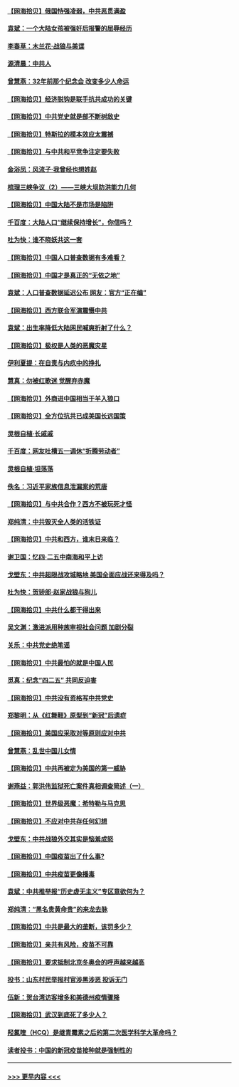 #### [【网海拾贝】俄国恃强凌弱，中共恶贯满盈](../pages/nsc993/n12936626.md?t=05110101) 
#### [袁斌：一个大陆女孩被强奸后报警的屈辱经历](../pages/nsc993/n12936547.md?t=05110101) 
#### [李春草：木兰花·战狼与美谍](../pages/nsc993/n12935995.md?t=05110101) 
#### [源清晨：中共人](../pages/nsc993/n12935589.md?t=05110101) 
#### [曾慧燕：32年前那个纪念会 改变多少人命运](../pages/nsc993/n12934233.md?t=05110101) 
#### [【网海拾贝】经济脱钩是联手抗共成功的关键](../pages/nsc993/n12934176.md?t=05110101) 
#### [【网海拾贝】中共党史就是部不断树敌史](../pages/nsc993/n12932844.md?t=05110101) 
#### [【网海拾贝】特斯拉的模本效应太震撼](../pages/nsc993/n12925626.md?t=05110101) 
#### [【网海拾贝】与中共和平竞争注定要失败](../pages/nsc993/n12923326.md?t=05110101) 
#### [金浴凤：风流子‧我曾经也想姓赵](../pages/nsc993/n12920911.md?t=05110101) 
#### [梳理三峡争议（2）——三峡大坝防洪能力几何](../pages/nsc993/n12920173.md?t=05110101) 
#### [【网海拾贝】中国大陆不是市场是陷阱](../pages/nsc993/n12920143.md?t=05110101) 
#### [千百度：大陆人口“继续保持增长”，你信吗？](../pages/nsc993/n12918946.md?t=05110101) 
#### [吐为快：谁不晓妖共这一套](../pages/nsc993/n12918941.md?t=05110101) 
#### [【网海拾贝】中国人口普查数据有多难看？](../pages/nsc993/n12917822.md?t=05110101) 
#### [【网海拾贝】中国才是真正的“无依之地”](../pages/nsc993/n12915845.md?t=05110101) 
#### [袁斌：人口普查数据延迟公布 网友：官方“正在编”](../pages/nsc993/n12915748.md?t=05110101) 
#### [【网海拾贝】西方联合军演震慑中共](../pages/nsc993/n12913466.md?t=05110101) 
#### [袁斌：出生率降低大陆网民喊爽折射了什么？](../pages/nsc993/n12913365.md?t=05110101) 
#### [【网海拾贝】极权是人类的恶魔灾星](../pages/nsc993/n12910697.md?t=05110101) 
#### [伊利夏提：在自责与内疚中的挣扎](../pages/nsc993/n12910493.md?t=05110101) 
#### [慧真：勿被红歌迷 觉醒弃赤魔](../pages/nsc993/n12910485.md?t=05110101) 
#### [【网海拾贝】外商进中国相当于羊入狼口](../pages/nsc993/n12908274.md?t=05110101) 
#### [【网海拾贝】全方位抗共已成美国长远国策](../pages/nsc993/n12906878.md?t=05110101) 
#### [灵根自植‧长戚戚](../pages/nsc993/n12905585.md?t=05110101) 
#### [千百度：网友吐槽五一调休“折腾劳动者”](../pages/nsc993/n12905934.md?t=05110101) 
#### [灵根自植‧坦荡荡](../pages/nsc993/n12905562.md?t=05110101) 
#### [佚名：习近平家族信息泄漏案的荒唐](../pages/nsc993/n12904705.md?t=05110101) 
#### [【网海拾贝】与中共合作？西方不被玩死才怪](../pages/nsc993/n12903873.md?t=05110101) 
#### [郑纯清：中共毁灭全人类的活铁证](../pages/nsc993/n12903785.md?t=05110101) 
#### [【网海拾贝】中共和西方，谁末日来临？](../pages/nsc993/n12903482.md?t=05110101) 
#### [谢卫国：忆四‧二五中南海和平上访](../pages/nsc993/n12902192.md?t=05110101) 
#### [戈壁东：中共超限战攻城略地 美国全面应战还来得及吗？](../pages/nsc993/n12902297.md?t=05110101) 
#### [吐为快：贺骄郎‧赵家战狼与狗儿](../pages/nsc993/n12902280.md?t=05110101) 
#### [【网海拾贝】中共什么都干得出来](../pages/nsc993/n12897500.md?t=05110101) 
#### [吴文渊：激进派用种族审视社会问题 加剧分裂](../pages/nsc993/n12893881.md?t=05110101) 
#### [关乐：中共党史绝笔谣](../pages/nsc993/n12897270.md?t=05110101) 
#### [【网海拾贝】中共最怕的就是中国人民](../pages/nsc993/n12894705.md?t=05110101) 
#### [觅真：纪念“四二五” 共同反迫害](../pages/nsc993/n12894553.md?t=05110101) 
#### [【网海拾贝】中共没有资格写中共党史](../pages/nsc993/n12892231.md?t=05110101) 
#### [郑黎明：从《红舞鞋》原型到“新冠”后遗症](../pages/nsc993/n12890469.md?t=05110101) 
#### [【网海拾贝】美国应采取对等原则应对中共](../pages/nsc993/n12889176.md?t=05110101) 
#### [曾慧燕：乱世中国儿女情](../pages/nsc993/n12887931.md?t=05110101) 
#### [【网海拾贝】中共再被定为美国的第一威胁](../pages/nsc993/n12887580.md?t=05110101) 
#### [谢燕益：郭洪伟监狱死亡案件真相调查简述（一）](../pages/nsc993/n12885648.md?t=05110101) 
#### [【网海拾贝】世界级恶魔：希特勒与马克思](../pages/nsc993/n12884062.md?t=05110101) 
#### [【网海拾贝】不应对中共存任何幻想](../pages/nsc993/n12881460.md?t=05110101) 
#### [戈壁东：中共战狼外交其实是恼羞成怒](../pages/nsc993/n12880392.md?t=05110101) 
#### [【网海拾贝】中国疫苗出了什么事?](../pages/nsc993/n12879124.md?t=05110101) 
#### [【网海拾贝】中共疫苗更像播毒](../pages/nsc993/n12876631.md?t=05110101) 
#### [袁斌：中共推举报“历史虚无主义”专区意欲何为？](../pages/nsc993/n12876530.md?t=05110101) 
#### [郑纯清：“黑名贵黄命贵”的来龙去脉](../pages/nsc993/n12875589.md?t=05110101) 
#### [【网海拾贝】中共是最大的垄断，该罚多少？](../pages/nsc993/n12874006.md?t=05110101) 
#### [【网海拾贝】亲共有风险，疫苗不可靠](../pages/nsc993/n12872224.md?t=05110101) 
#### [【网海拾贝】要求抵制北京冬奥会的呼声越来越高](../pages/nsc993/n12868962.md?t=05110101) 
#### [投书：山东村民举报村官涉黑涉恶 投诉无门](../pages/nsc993/n12869726.md?t=05110101) 
#### [伍新：贺台湾访客增多和美德州疫情骤降](../pages/nsc993/n12865651.md?t=05110101) 
#### [【网海拾贝】武汉到底死了多少人？](../pages/nsc993/n12863707.md?t=05110101) 
#### [羟氯喹（HCQ）是继青霉素之后的第二次医学科学大革命吗？](../pages/nsc993/n12638564.md?t=05110101) 
#### [读者投书：中国的新冠疫苗接种就是强制性的](../pages/nsc993/n12859932.md?t=05110101) 

----
#### [ >>> 更早内容 <<< ](../indexes/nsc993-earlier.md)
